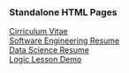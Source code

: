 <h3>Standalone HTML Pages</h3>

<a href="https://jingenito.github.io/SingleHTMLFiles/cv.html" target="_blank">Cirriculum Vitae</a><br/>
<a href="https://jingenito.github.io/SingleHTMLFiles/SeniorSoftwareEngineeringResume.pdf" target="_blank">Software Engineering Resume</a><br/>
<a href="https://jingenito.github.io/SingleHTMLFiles/DataScienceResume.pdf" target="_blank">Data Science Resume</a><br/>
<a href="https://jingenito.github.io/SingleHTMLFiles/ProjectBrbk/logic_lesson.html" target="_blank">Logic Lesson Demo</a>
